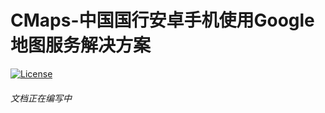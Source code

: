# CMaps-中国国行安卓手机使用Google地图服务解决方案

[![License](https://img.shields.io/badge/License%20-Apache%202-337ab7.svg)](https://www.apache.org/licenses/LICENSE-2.0)

###### 文档正在编写中
